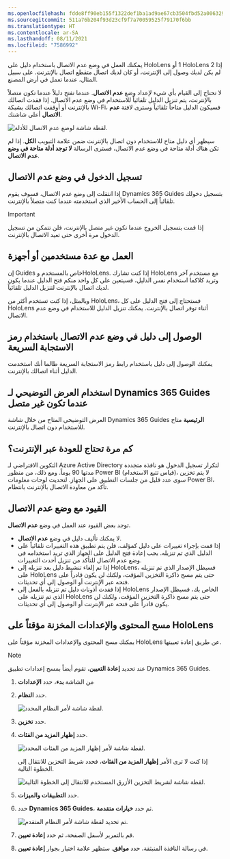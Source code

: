 ```yaml
---
ms.openlocfilehash: fdde8ff90eb155f1322def1ba1ad9ae67cb3504fbd52a00632982778ce82a147
ms.sourcegitcommit: 511a76b204f93d23cf9f7a70059525f79170f6bb
ms.translationtype: HT
ms.contentlocale: ar-SA
ms.lasthandoff: 08/11/2021
ms.locfileid: "7586992"
---
```

يمكنك العمل في وضع عدم الاتصال باستخدام دليل على HoloLens ‏1 أو HoloLens 2 إذا لم يكن لديك وصول إلى الإنترنت، أو كان لديك اتصال متقطع اتصال بالإنترنت. على سبيل المثال، عندما تعمل في أرض المصنع.

لا تحتاج إلى القيام بأي شيء لإعداد وضع **عدم الاتصال**. عندما تفتح دليلاً عندما تكون متصلاً بالإنترنت، يتم تنزيل الدليل تلقائياً للاستخدام في وضع عدم الاتصال. إذا فقدت اتصالك بالإنترنت أو أوقفت اتصالك بشبكة Wi-Fi، فسيكون الدليل متاحاً تلقائياً وسترى لافتة **عدم الاتصال** أعلى شاشتك.

![لقطة شاشة لوضع عدم الاتصال للأدلة.](../media/offline-mode-ss.png)

سيظهر أي دليل متاح للاستخدام دون اتصال بالإنترنت ضمن علامة التبويب **الكل**. إذا لم تكن هناك أدلة متاحة في وضع عدم الاتصال، فسترى الرسالة **لا توجد أدلة متاحة في وضع عدم الاتصال**.

## <a name="signing-in-while-offline"></a>تسجيل الدخول في وضع عدم الاتصال
إذا انتقلت إلى وضع عدم الاتصال، فسوف يقوم Dynamics 365 Guides بتسجيل دخولك تلقائياً إلى الحساب الأخير الذي استخدمته عندما كنت متصلاً بالإنترنت.

> [!Important]
> إذا قمت بتسجيل الخروج عندما تكون غير متصل بالإنترنت، فلن تتمكن من تسجيل الدخول مرة أخرى حتى تعيد الاتصال بالإنترنت.

## <a name="working-with-multiple-users-or-devices"></a>العمل مع عدة مستخدمين أو أجهزة
إن Guides خاص بالمستخدم وHoloLens. إذا كنت تشارك HoloLens مع مستخدم آخر وتريد كلاكما استخدام نفس الدليل، فسيتعين على كل واحد منكم فتح الدليل عندما يكون لديك اتصال بالإنترنت لتنزيل الدليل تلقائياً.

وبالمثل، إذا كنت تستخدم أكثر من HoloLens، فستحتاج إلى فتح الدليل على كل HoloLens أثناء توفر اتصال بالإنترنت. يمكنك تنزيل الدليل للاستخدام في وضع عدم الاتصال.

## <a name="accessing-a-guide-offline-with-a-qr-code"></a>الوصول إلى دليل في وضع عدم الاتصال باستخدام رمز الاستجابة السريعة
يمكنك الوصول إلى دليل باستخدام رابط رمز الاستجابة السريعة طالما أنك استخدمت الدليل أثناء اتصالك بالإنترنت.

## <a name="using-the-dynamics-365-guides-demo-when-youre-offline"></a>استخدام العرض التوضيحي لـ Dynamics 365 Guides عندما تكون غير متصل
العرض التوضيحي المتاح من خلال شاشة Dynamics 365 Guides **الرئيسية** متاح للاستخدام دون اتصال بالإنترنت.

## <a name="how-often-do-you-need-to-come-back-online"></a>كم مرة تحتاج للعودة عبر الإنترنت؟
التكوين الافتراضي لـ Azure Active Directory لتكرار تسجيل الدخول هو نافذة متجددة مدتها 90 يوماً. ومع ذلك، من منظور Power BI (قياس تتبع الاستخدام)، لا يتم تخزين سوى عدد قليل من جلسات التطبيق على الجهاز. لتحديث لوحات معلومات Power BI، تأكد من معاودة الاتصال بالإنترنت بانتظام. 

## <a name="limitations-with-offline-mode"></a>القيود مع وضع عدم الاتصال
توجد بعض القيود عند العمل في وضع **عدم الاتصال**.

- لا يمكنك تأليف دليل في وضع **عدم الاتصال**.
- إذا قمت بإجراء تغييرات على دليل كمؤلف، فلن يتم تطبيق هذه التغييرات تلقائياً على الدليل الذي تم تنزيله. يجب إعادة فتح الدليل على الجهاز الذي تريد استخدامه في وضع عدم الاتصال للتأكد من تنزيل أحدث التغييرات.
- إذا تم إلغاء تنشيط دليل بعد تنزيله إلى HoloLens، فسيظل الإصدار الذي تم تنزيله على HoloLens حتى يتم مسح ذاكرة التخزين المؤقت، ولكنك لن يكون قادراً على فتحه عبر الإنترنت أو الوصول إلى أي تحديثات.
- إذا فقدت أذونات دليل تم تنزيله بالفعل إلى HoloLens الخاص بك، فسيظل الإصدار الذي تم تنزيله على HoloLens حتى يتم مسح ذاكرة التخزين المؤقت، ولكنك لن يكون قادراً على فتحه عبر الإنترنت أو الوصول إلى أي تحديثات.

## <a name="clear-the-content-and-settings-that-are-cached-on-a-hololens"></a>مسح المحتوى والإعدادات المخزنة مؤقتاً على HoloLens

يمكنك مسح المحتوى والإعدادات المخزنة مؤقتاً على HoloLens عن طريق إعادة تعيينها.

> [!NOTE]
> عند تحديد **إعادة التعيين**، تقوم أيضاً بمسح إعدادات تطبيق Dynamics 365 Guides.

1.  من الشاشة **بدء**، حدد **الإعدادات**

1.  حدد **النظام**.
    
    ![لقطة شاشة لأمر النظام المحدد.](../media/system-cache-ssm.png)

1.  حدد **تخزين**.

1.  حدد **إظهار المزيد من الفئات**.

    ![لقطة شاشة لأمر إظهار المزيد من الفئات المحدد.](../media/show-more-categories-cache-ssm.png)

    إذا كنت لا ترى الأمر **إظهار المزيد من الفئات**، فحدد شريط التخزين للانتقال إلى الخطوة التالية.
    
    ![لقطة شاشة لشريط التخزين الأزرق المستخدم للانتقال إلى الخطوة التالية.](../media/storage2-cache-ssm.png)

1.  حدد **التطبيقات والميزات**.

1.  حدد **Dynamics 365 Guides**، ثم حدد **خيارات متقدمة**.

    ![تم تحديد لقطة شاشة لأمر النظام المتقدم.](../media/advanced-systems-cache-ssm.png)

1.  قم بالتمرير لأسفل الصفحة، ثم حدد **إعادة تعيين**.

8.  في رسالة النافذة المنبثقة، حدد **موافق**. ستظهر علامة اختيار بجوار **إعادة تعيين**.